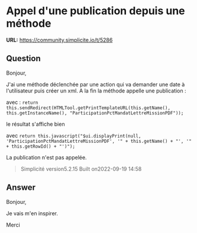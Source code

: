 # Appel d'une publication depuis une méthode

**URL:** https://community.simplicite.io/t/5286

## Question
Bonjour,

J'ai une méthode déclenchée par une action qui va demander une date à l'utilisateur puis créer un xml. A la fin la méthode appelle une publication :

avec : `return this.sendRedirect(HTMLTool.getPrintTemplateURL(this.getName(), this.getInstanceName(), "ParticipationPctMandatLettreMissionPDF"));`

le résultat s'affiche bien

avec `return this.javascript("$ui.displayPrint(null, 'ParticipationPctMandatLettreMissionPDF', '" + this.getName() + "', '" + this.getRowId() + "')");`

La publication n'est pas appelée.

> Simplicité version5.2.15
Built on2022-09-19 14:58

## Answer
Bonjour,

Je vais m'en inspirer.

Merci
